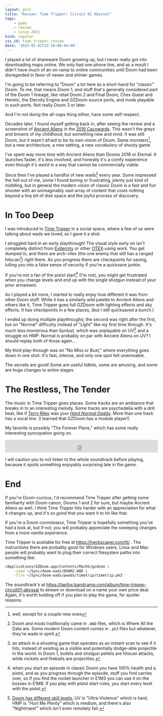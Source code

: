 ```yaml
---
layout: post
title: "Review: Time Tripper: Circuit 01 Abyssal"
tags:
    - game
    - review
    - since-2021
kind: regular
css_id: time_tripper_review
date: '2023-02-01T22:10:00-04:00'
---
```


I played a lot of shareware Doom growing up, 
but I never really got into downloading maps online.
We only had one phone line, and as a result I didn't
have much of an on-ramp to online communities until
Doom had been disregarded in favor of newer and shinier
games.

<aside>
I'm going to be referring to "Doom" a lot here
as a short-hand for "classic" Doom.
To me, that means Doom 1, and stuff that's generally
considered part of the Doom 1 lineage,
like retail Doom 2 and Final Doom,
Chex Quest and Heretic,
the Eternity Engine and GZDoom source ports,
and
mods playable in such ports.
Not really Doom 3 or later.

And I'm not doing the all-caps thing either,
have some self-respect.
</aside>

Decades later, I found myself getting back in,
after seeing the review and a screenshot of
[Ancient Aliens][aaliens] in the
[2016 Cacowards][caco-2016]. 
This wasn't the greys and browns of my childhood,
but something new and vivid.
It was still Doom, 
but it wasn't afraid to be its own vision of Doom.
Same monsters[^aaliens-monsters],
but a new architecture, a new setting,
a new *vocabulary* of shooty game.

[^aaliens-monsters]: well, except for a couple new ones

[aaliens]: https://doomwiki.org/wiki/Ancient_Aliens
[caco-2016]: https://www.doomworld.com/23years/best1.php

I've spent way more time with Ancient Aliens
than Dooms 2016 or Eternal.
It launches faster, it's less involved,
and honestly it's a comfy experience
even though it's *weird* in a way that cannot be
commercially viable.

Since then I've played a handful of new wads[^wads]
every year. 
Some impressed the hell out of me, 
some I found boring or frustrating,
plenty just kind of middling,
but in general the modern vision of classic Doom is
a fast and fun shooter with an unimaginably vast
array of content that costs nothing beyond a tiny
bit of disk space and the joyful process of discovery.

[^wads]: Doom and mods traditionally came in `.WAD`
    files, which is Where All the Data are. 
    Some modern Doom content comes in `.pk3` files
    but whatever, they're wads in spirit.



# In Too Deep

I was introduced to [Time Tripper][timetrip] 
in a social space,
where a few of us were talking about wads we loved,
so I gave it a shot.

[timetrip]: https://heckscaper.com/tt/

I struggled hard in an early playthrough!
The visual style early on 
isn't completely distinct from
[Eviternity][eviternity] or other
[OTEX][otex]-using work.
You get dumped in, 
and there are arch-viles 
(the one enemy that still has a ranged 
hitscan[^hitscan])
right there.
As you progress there are checkpoints for saving,
lulling you into a false sense of security
if you're a quicksave junkie.

[^hitscan]: an attack in a shooting game that
    operates as an instant scan to see if it hits,
    instead of existing as a visible and
    potentially dodge-able projectile in the world.
    In Doom 1, bullets and shotgun pellets are
    hitscan attacks, while rockets and fireballs
    are projectiles.

[eviternity]: https://doomwiki.org/wiki/Eviternity
[otex]: https://doomwiki.org/wiki/OTEX

If you're not a fan of the pistol start[^pistol-start]
(I'm not),
you might get frustrated when you change levels and
end up with the single shotgun instead of your
prior armament.

[^pistol-start]: when you start an episode in classic
    Doom you have 100% health and a pistol, 
    and as you progress through the episode,
    stuff you find carries over, 
    so if you find the rocket launcher in E1M3
    you can use it on the bosses in E1M8.
    If you play with pistol start rules, 
    you start every level with the pistol.

As I played a bit more,
I started to really enjoy 
how different it was from other Doom stuff.
While it has a similarly wild palette to
Ancient Aliens and others like it,
Time Tripper goes full GZDoom
with lighting effects and sky effects.
It has checkpoints in a few places,
(but I still quicksaved a bunch.)

I ended up doing multiple playthroughs;
the second was right after the first,
but on "Normal" difficulty instead of
"Light" like my first time through.
It's much less monstrous than Sunlust,
which was unplayable on UV[^uvmax] and
a struggle on HMP.
Normal is probably on par with
Ancient Aliens on UV?
I should replay both of those again…

[^uvmax]: [Doom has different skill levels.][skill]
    UV is "Ultra-Violence" which is hard,
    HMP is "Hurt Me Plenty" which is medium,
    and there's also "Nightmare!" 
    which isn't even remotely fair.

[skill]: https://doomwiki.org/wiki/Skill_level#Doom_and_Doom_II_skill_levels

My third play-through was
on "No Miss or Bust,"
where everything goes down in one shot.
It's fast, intense,
and only one spot felt unwinnable.

The secrets are good!
Some are useful tidbits,
some are amusing,
and some are huge changes to entire stages.

# The Restless, The Tender

The music in Time Tripper goes places.
Some tracks are an ambiance that breaks in to
an interesting melody.
Some tracks are psychedelia with a drill beat,
like if
[Terry Riley][rainbow-curved]
was your
*[Hard Normal Daddy][hard-normal]*.
More than one track has a vocal line. 
(I learned that GZDoom has a module player!)

[rainbow-curved]: https://en.wikipedia.org/wiki/A_Rainbow_in_Curved_Air
[hard-normal]: https://en.wikipedia.org/wiki/Hard_Normal_Daddy

My favorite is possibly "The Forever Plane,"
which has some really interesting syncopation
going on.


<iframe style="border: 0; width: 100%; height: 42px;" src="https://bandcamp.com/EmbeddedPlayer/album=3595895175/size=small/bgcol=333333/linkcol=2ebd35/track=1731019762/transparent=true/" seamless="true">
<a href="https://halleylabs.com/album/time-tripper-circuit01-abyssal">TIME TRIPPER circuit01_abyssal by msx</a>
</iframe>


I will caution you to not listen to the whole soundtrack
before playing, 
because it spoils something enjoyably surprising
late in the game.

# End

If you're Doom-curious,
I'd recommend Time Tripper 
after getting some familiarity with
Doom canon, Dooms 1 and 2 for sure,
but maybe Ancient Aliens as well.
I think Time Tripper hits harder with
an appreciation for what it changes up,
and it's *so good* that you want it to hit like that.

If you're a Doom connoisseur,
Time Tripper is hopefully something you've had a look at,
but if not, you will probably appreciate 
the sweeping changes from a more vanilla experience.

Time Tripper is available for free at
<https://heckscaper.com/tt/> . 
The instructions there are probably good for Windows users.
Linux and Mac people will probably want to 
plug their correct filesystem paths into something like:
```sh
/Applications/GZDoom.app/Contents/MacOS/gzdoom \
    -iwad ~/Sync/doom-wads/DOOM2.WAD \
    -file ~/Sync/doom-wads/pwads/timetrip/timetrip.pk3
```

The soundtrack's at
<https://lapfox.bandcamp.com/album/time-tripper-circuit01-abyssal>
to stream or download on a name your own price deal.
Again, it's worth holding off if you plan to play the game,
for spoiler reasons.

